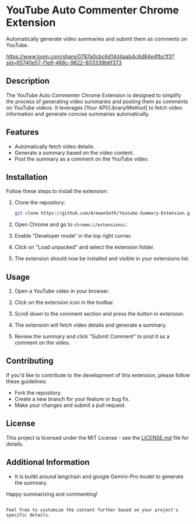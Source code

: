 # YouTube Auto Commenter Chrome Extension

Automatically generate video summaries and submit them as comments on YouTube.

https://www.loom.com/share/0787a0cbc6d14d4aab4c6d84e4fbc1f3?sid=65740e57-f1e9-468c-9822-803339b6f373

## Description

The YouTube Auto Commenter Chrome Extension is designed to simplify the process of generating video summaries and posting them as comments on YouTube videos. It leverages [Your API/Library/Method] to fetch video information and generate concise summaries automatically.

## Features

- Automatically fetch video details.
- Generate a summary based on the video content.
- Post the summary as a comment on the YouTube video.

## Installation

Follow these steps to install the extension:

1. Clone the repository:

   ```bash
   git clone https://github.com/ArmaanSeth/Youtube-Summary-Extension.git
   ```

2. Open Chrome and go to `chrome://extensions/`.

3. Enable "Developer mode" in the top right corner.

4. Click on "Load unpacked" and select the extension folder.

5. The extension should now be installed and visible in your extensions list.

## Usage

1. Open a YouTube video in your browser.

2. Click on the extension icon in the toolbar.

3. Scroll down to the comment section and press the button in extension.

4. The extension will fetch video details and generate a summary.

5. Review the summary and click "Submit Comment" to post it as a comment on the video.

## Contributing

If you'd like to contribute to the development of this extension, please follow these guidelines:

- Fork the repository.
- Create a new branch for your feature or bug fix.
- Make your changes and submit a pull request.


## License

This project is licensed under the MIT License - see the [LICENSE.md](LICENSE.md) file for details.

## Additional Information

- It is builkt around langchain and google Gemini-Pro model to generate the summary.

Happy summarizing and commenting!
```

Feel free to customize the content further based on your project's specific details.
